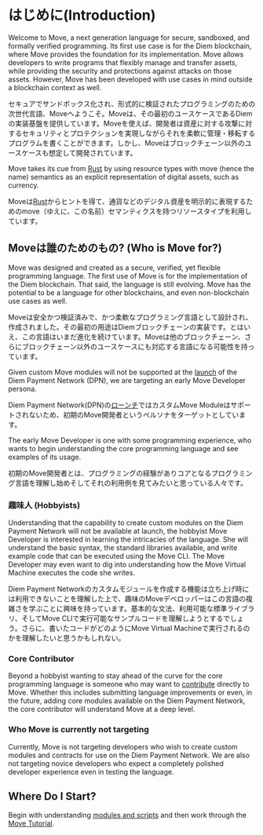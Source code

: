 # はじめに(Introduction)

Welcome to Move, a next generation language for secure, sandboxed, and formally verified programming. Its first use case is for the Diem blockchain, where Move provides the foundation for its implementation. Move allows developers to write programs that flexibly manage and transfer assets, while providing the security and protections against attacks on those assets. However, Move has been developed with use cases in mind outside a blockchain context as well.

セキュアでサンドボックス化され、形式的に検証されたプログラミングのための次世代言語、Moveへようこそ。Moveは、その最初のユースケースであるDiemの実装基盤を提供しています。Moveを使えば、開発者は資産に対する攻撃に対するセキュリティとプロテクションを実現しながらそれを柔軟に管理・移転するプログラムを書くことができます。しかし、Moveはブロックチェーン以外のユースケースも想定して開発されています。

Move takes its cue from [Rust](https://www.rust-lang.org/) by using resource types with move (hence the name) semantics as an explicit representation of digital assets, such as currency.

Moveは[Rust](https://www.rust-lang.org/)からヒントを得て、通貨などのデジタル資産を明示的に表現するためのmove（ゆえに、この名前）セマンティクスを持つリソースタイプを利用しています。

## Moveは誰のためのもの? (Who is Move for?)

Move was designed and created as a secure, verified, yet flexible programming language. The first use of Move is for the implementation of the Diem blockchain. That said, the language is still evolving. Move has the potential to be a language for other blockchains, and even non-blockchain use cases as well.

Moveは安全かつ検証済みで、かつ柔軟なプログラミング言語として設計され、作成されました。その最初の用途はDiemブロックチェーンの実装です。とはいえ、この言語はいまだ進化を続けています。Moveは他のブロックチェーン、さらにブロックチェーン以外のユースケースにも対応する言語になる可能性を持っています。

Given custom Move modules will not be supported at the [launch](https://diem.com/white-paper/#whats-next) of the Diem Payment Network (DPN), we are targeting an early Move Developer persona.

Diem Payment Network(DPN)の[ローンチ](https://diem.com/white-paper/#whats-next)ではカスタムMove Moduleはサポートされないため、初期のMove開発者というペルソナをターゲットとしています。

The early Move Developer is one with some programming experience, who wants to begin understanding the core programming language and see examples of its usage.

初期のMove開発者とは、プログラミングの経験がありコアとなるプログラミング言語を理解し始めそしてそれの利用例を見てみたいと思っている人々です。

### 趣味人 (Hobbyists)

Understanding that the capability to create custom modules on the Diem Payment Network will not be available at launch, the hobbyist Move Developer is interested in learning the intricacies of the language. She will understand the basic syntax, the standard libraries available, and write example code that can be executed using the Move CLI. The Move Developer may even want to dig into understanding how the Move Virtual Machine executes the code she writes.

Diem Payment Networkのカスタムモジュールを作成する機能は立ち上げ時には利用できないことを理解した上で、趣味のMoveデベロッパーはこの言語の複雑さを学ぶことに興味を持っています。基本的な文法、利用可能な標準ライブラリ、そしてMove CLIで実行可能なサンプルコードを理解しようとするでしょう。さらに、書いたコードがどのようにMove Virtual Machineで実行されるのかを理解したいと思うかもしれない。

### Core Contributor

Beyond a hobbyist wanting to stay ahead of the curve for the core programming language is someone who may want to [contribute](https://diem.com/en-US/cla-sign/) directly to Move. Whether this includes submitting language improvements or even, in the future, adding core modules available on the Diem Payment Network, the core contributor will understand Move at a deep level.

### Who Move is currently not targeting

Currently, Move is not targeting developers who wish to create custom modules and contracts for use on the Diem Payment Network. We are also not targeting novice developers who expect a completely polished developer experience even in testing the language.

## Where Do I Start?

Begin with understanding [modules and scripts](./modules-and-scripts.md) and then work through the [Move Tutorial](./creating-coins.md).
